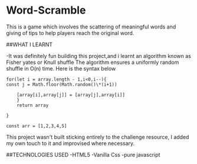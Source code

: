 # Word-Scramble

This is a game which involves the scattering of meaningful words and giving of tips to help players reach the original word.

##WHAT I LEARNT

-It was definitely fun building this project,and i learnt an algorithm known as Fisher yates or Knull shuffle
The algorithm ensures a uniformly random shuffle in O(n) time.
Here is the syntax below
````function fisherYatesShuffle(array){
for(let i = array.length - 1,i<0,i--){
const j = Math.floor(Math.random()\*(i+1))

    [array[i],array[j]] = [array[j],array[i]]
    }
    return array

}

const arr = [1,2,3,4,5]
````
This project wasn't built sticking entirely to the challenge resource, I added my own touch to it and improvised where necessary.

##TECHNOLOGIES USED
-HTML5
-Vanilla Css
-pure javascript


